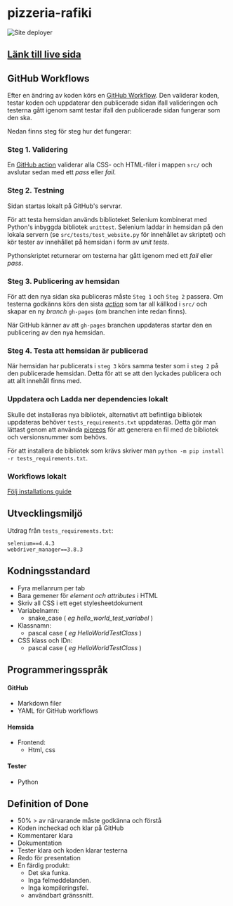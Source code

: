 # pizzeria-rafiki
![Site deployer](https://github.com/NTIG-Uppsala/pizzeria-rafiki/actions/workflows/deployment.yml/badge.svg)


## [Länk till live sida](https://ntig-uppsala.github.io/pizzeria-rafiki/)

## GitHub Workflows
Efter en ändring av koden körs en [GitHub Workflow](https://github.com/NTIG-Uppsala/pizzeria-rafiki/tree/main/.github/workflows/deployment.yml). Den validerar koden, testar koden och uppdaterar den publicerade sidan ifall valideringen och testerna gått igenom samt testar ifall den publicerade sidan fungerar som den ska.

Nedan finns steg för steg hur det fungerar:
### Steg 1. Validering
En [GitHub action](https://github.com/linus-jansson/html5validator-action) validerar alla CSS- och HTML-filer i mappen `src/` och avslutar sedan med ett *pass* eller *fail*.

### Steg 2. Testning
Sidan startas lokalt på GitHub's servrar.

För att testa hemsidan används biblioteket Selenium kombinerat med Python's inbyggda bibliotek `unittest`. Selenium laddar in hemsidan på den lokala servern (se `src/tests/test_website.py` för innehållet av skriptet) och kör tester av innehållet på hemsidan i form av *unit tests*.

Pythonskriptet returnerar om testerna har gått igenom med ett *fail* eller *pass*.

### Steg 3. Publicering av hemsidan
För att den nya sidan ska publiceras måste `Steg 1` och `Steg 2` passera. Om testerna godkänns körs den sista [*action*](https://github.com/linus-jansson/github-pages-deploy-action) som tar all källkod i `src/` och skapar en ny *branch* `gh-pages` (om branchen inte redan finns).

När GitHub känner av att `gh-pages` branchen uppdateras startar den en publicering av den nya hemsidan.
### Steg 4. Testa att hemsidan är publicerad
När hemsidan har publicerats i `steg 3` körs samma tester som i `steg 2` på den publicerade hemsidan. Detta för att se att den lyckades publicera och att allt innehåll finns med.

### Uppdatera och Ladda ner dependencies lokalt
Skulle det installeras nya bibliotek, alternativt att befintliga bibliotek uppdateras behöver `tests_requirements.txt` uppdateras. Detta gör man lättast genom att använda [pipreqs](https://pypi.org/project/pipreqs/) för att generera en fil med de bibliotek och versionsnummer som behövs.

För att installera de bibliotek som krävs skriver man `python -m pip install -r tests_requirements.txt`.

### Workflows lokalt
[Följ installations guide](https://github.com/nektos/act)

## Utvecklingsmiljö
Utdrag från `tests_requirements.txt`:
```
selenium==4.4.3
webdriver_manager==3.8.3
```

## Kodningsstandard
- Fyra mellanrum per tab
- Bara gemener för *element och attributes* i HTML
- Skriv all CSS i ett eget stylesheetdokument
- Variabelnamn:
    - snake_case ( *eg hello_world_test_variabel* )
- Klassnamn:
    - pascal case ( *eg HelloWorldTestClass* )
- CSS klass och IDn:
    - pascal case ( *eg HelloWorldTestClass* )

## Programmeringsspråk
#### GitHub
- Markdown filer
- YAML för GitHub workflows
#### Hemsida
- Frontend:
    - Html, css
#### Tester
- Python

## Definition of Done 
- 50% > av närvarande måste godkänna och förstå
- Koden incheckad och klar på GitHub
- Kommentarer klara
- Dokumentation
- Tester klara och koden klarar testerna
- Redo för presentation
- En färdig produkt:
    - Det ska funka.
    - Inga felmeddelanden.
    - Inga kompileringsfel.
    - användbart gränssnitt.

